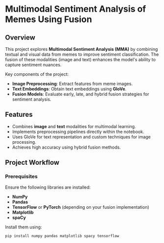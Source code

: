 # Multimodal Sentiment Analysis of Memes Using Fusion

## Overview
This project explores **Multimodal Sentiment Analysis (MMA)** by combining textual and visual data from memes to improve sentiment classification. The fusion of these modalities (image and text) enhances the model's ability to capture sentiment nuances.

Key components of the project:
- **Image Preprocessing**: Extract features from meme images.
- **Text Embeddings**: Obtain text embeddings using **GloVe**.
- **Fusion Models**: Evaluate early, late, and hybrid fusion strategies for sentiment analysis.

## Features
- Combines **image** and **text** modalities for multimodal learning.
- Implements preprocessing pipelines directly within the notebook.
- Uses GloVe for text representation and custom techniques for image processing.
- Achieves high accuracy using hybrid fusion methods.

## Project Workflow

### Prerequisites
Ensure the following libraries are installed:
- **NumPy**
- **Pandas**
- **TensorFlow** or **PyTorch** (depending on your fusion implementation)
- **Matplotlib**
- **spaCy**

Install them using:
```bash
pip install numpy pandas matplotlib spacy tensorflow
